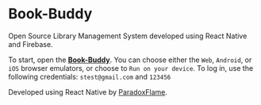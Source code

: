 # Book-Buddy

Open Source Library Management System developed using React Native and Firebase. 

To start, open the **[Book-Buddy](https://snack.expo.dev/@paradoxflame/book-buddy)**. You can choose either the `Web`, `Android`, or `iOS` browser emulators, or choose to `Run on your device`. To log in, use the following credentials: `stest@gmail.com` and `123456`

Developed using React Native by [ParadoxFlame](https://github.com/ParadoxFlame). 
